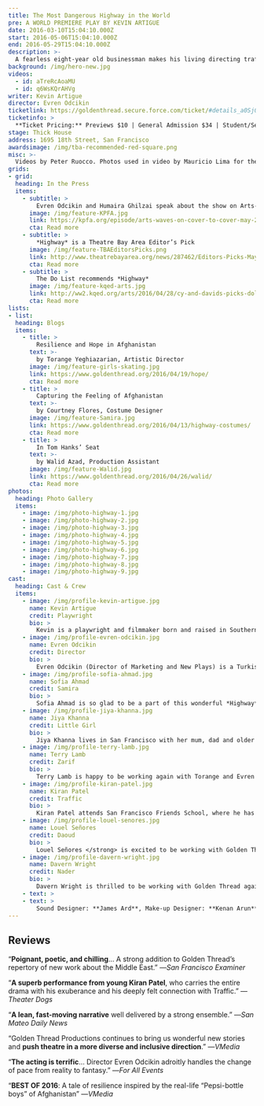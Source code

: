 ```yaml
---
title: The Most Dangerous Highway in the World
pre: A WORLD PREMIERE PLAY BY KEVIN ARTIGUE
date: 2016-03-10T15:04:10.000Z
start: 2016-05-06T15:04:10.000Z
end: 2016-05-29T15:04:10.000Z
description: >-
  A fearless eight-year old businessman makes his living directing traffic with a soda bottle on the highway connecting Jalalabad to Kabul. Soldiers, accidents, and ghosts are no match for this little fighter with a knack for surviving the toughest challenges. Inspired by a [New York Times](http://www.nytimes.com/2012/10/14/world/asia/afghan-boys-eke-living-amid-peril-at-gorge.html?_r=1) article about the real-life “Pepsi bottle boys” of Afghanistan, this poetic play introduces an up-and-coming writer of great promise.<br /><br />Kevin Artigue is a graduate of Public Theater’s prestigious Emerging Writers Group and the first playwright of non-Middle Eastern descent to be produced on the Golden Thread mainstage. He has been developing this play with Golden Thread for three years, including as part of the 2014 National New Play Network’s showcase.
background: /img/hero-new.jpg
videos:
  - id: aTreRcAoaMU
  - id: q6WsKQrAHVg
writer: Kevin Artigue
director: Evren Odcikin
ticketlink: https://goldenthread.secure.force.com/ticket/#details_a0Sj0000002xMFFEA2
ticketinfo: >
  **Ticket Pricing:** Previews $10 | General Admission $34 | Student/Senior $24
stage: Thick House
address: 1695 18th Street, San Francisco
awardsimage: /img/tba-recommended-red-square.png
misc: >-
  Videos by Peter Ruocco. Photos used in video by Mauricio Lima for the New York Times and Zalmai Ahad.
grids:
- grid:
  heading: In the Press
  items:
    - subtitle: >
        Evren Odcikin and Humaira Ghilzai speak about the show on Arts-Waves on KPFA
      image: /img/feature-KPFA.jpg
      link: https://kpfa.org/episode/arts-waves-on-cover-to-cover-may-2-2016/
      cta: Read more
    - subtitle: >
        *Highway* is a Theatre Bay Area Editor’s Pick
      image: /img/feature-TBAEditorsPicks.png
      link: http://www.theatrebayarea.org/news/287462/Editors-Picks-May-2016.htm
      cta: Read more
    - subtitle: >
        The Do List recommends *Highway*
      image: /img/feature-kqed-arts.jpg
      link: http://ww2.kqed.org/arts/2016/04/28/cy-and-davids-picks-dollar-brand-20-years-of-beethoven-and-getting-a-bleach-job/
      cta: Read more
lists:
- list:
  heading: Blogs
  items:
    - title: >
        Resilience and Hope in Afghanistan
      text: >-
        by Torange Yeghiazarian, Artistic Director
      image: /img/feature-girls-skating.jpg
      link: https://www.goldenthread.org/2016/04/19/hope/
      cta: Read more
    - title: >
        Capturing the Feeling of Afghanistan
      text: >-
        by Courtney Flores, Costume Designer
      image: /img/feature-Samira.jpg
      link: https://www.goldenthread.org/2016/04/13/highway-costumes/
      cta: Read more
    - title: >
        In Tom Hanks’ Seat
      text: >-
        by Walid Azad, Production Assistant
      image: /img/feature-Walid.jpg
      link: https://www.goldenthread.org/2016/04/26/walid/
      cta: Read more
photos:
  heading: Photo Gallery
  items:
    - image: /img/photo-highway-1.jpg
    - image: /img/photo-highway-2.jpg
    - image: /img/photo-highway-3.jpg
    - image: /img/photo-highway-4.jpg
    - image: /img/photo-highway-5.jpg
    - image: /img/photo-highway-6.jpg
    - image: /img/photo-highway-7.jpg
    - image: /img/photo-highway-8.jpg
    - image: /img/photo-highway-9.jpg
cast:
  heading: Cast & Crew
  items:
    - image: /img/profile-kevin-artigue.jpg
      name: Kevin Artigue
      credit: Playwright
      bio: >
        Kevin is a playwright and filmmaker born and raised in Southern California and based in New York City. He’s currently a member of the 2016 Interstate 73 Writers Group, and formerly part of the Public Theater’s 2014-2015 Emerging Writers Group, where he developed his newest play, *The Forcings*. His plays have been presented and developed with The Public Theater, the National New Play Network (*Dangerous Highway*), New York Theater Workshop, Theatre of NOTE, the Playwrights Foundation, Great Plains Theatre Conference, Yale Cabaret, Iowa New Play Festival, Golden Thread, and the Playwrights’ Center in Minneapolis. A graduate of the Iowa Playwrights Workshop, Kevin was awarded a Provost’s Visiting Writer Fellowship at the University of Iowa, where he taught creative writing.
    - image: /img/profile-evren-odcikin.jpg
      name: Evren Odcikin
      credit: Director
      bio: >
        Evren Odcikin (Director of Marketing and New Plays) is a Turkish-American director based in San Francisco and the Director New Plays & Marketing for Golden Thread Productions since 2015 where he has been an artistic associate since 2005. For Golden Thread, he directed the premieres of Yussef El Guindi’s LANGUAGE ROOMS, in San Francisco and Los Angeles Theater Center (critic’s pick for LOS ANGELES TIMES), Mona Mansour’s URGE FOR GOING, Denmo Ibrahim’s ECSTASY | A WATERFABLE, as well as short plays by El Guindi, E.H. Benedict, Ken Kaissar, Ignacio Zulueta as part of ReOrient Festivals. For the company, he leads all new play development activities, including the annual new play reading series New Threads, assists in season selection, and helps produce the mainstage season including the biennial ReOrient Festival. His other credits include the world premiere of Christopher Chen’s MUTT: LET’S ALL TALK ABOUT RACE at Impact Theatre and Ferocious Lotus (“Top New Play of 2014”, Theater Dogs); the world premiere of Frances Ya-Chu Cowhig’s 410-GONE (Production Notebook feature in AMERICAN THEATRE MAGAZINE) and the West Coast premiere of Jonas Hassen Khemiri’s INVASION! for Crowded Fire; his adaptation of Plautus’s THE BRAGGART SOLDIER, OR MAJOR BLOWHARD for Custom Made Theatre Company (Theatre Bay Area Awards Recommended Production, four Bay Area Theatre Critics’ Circle (BATCC) nominations including best director); THE OLDEST PROFESSION (two BATCC nominations) and MACHINAL (three BATCC Award nominations including best director and best production) for Brava Theater Center. A graduate of Princeton University, Evren was awarded the 2015 National Director’s Fellowship by O’Neill Theater Center, National New Plays Network, the Kennedy Center, and SDCF; the 2013 TITAN Award for Directors by Theatre Bay Area; and selected as an Emerging Theatre Leader by TCG for their American Express Leadership Bootcamp. [odcikin.com](http://odcikin.com)
    - image: /img/profile-sofia-ahmad.jpg
      name: Sofia Ahmad
      credit: Samira
      bio: >
        Sofia Ahmad is so glad to be a part of this wonderful *Highway* team; many thanks to Evren, Kevin and Torange! Previously with Golden Thread: *Isfahan Blues* and *Love Missile*. Other Bay Area credits include: Alecto in *Just Deserts* (Those Women Productions); Bianca/Lodovico in *Othello* (Arabian Shakespeare Festival); Julia in *Two Gentlemen of Verona*, Luciana in *Comedy of Errors*, Hero in *Much Ado About Nothing* (San Francisco Shakespeare Festival); Poppaea/Octavia in *Nero*, Delilah in *The Black Eyed* (Magic Theatre); Regan in *King Lear*, Phebe in *As You Like It* (Santa Cruz Shakespeare Festival); Cressida in *Troilus & Cressida* (Pacific Repertory Theater); San Jose Stage; Shotgun Players; Bay Area Playwrights Festival; New Conservatory Theater. She is a graduate of NYU’s Tisch School of the Arts and a proud member of AEA and SAG-AFTRA.
    - image: /img/profile-jiya-khanna.jpg
      name: Jiya Khanna
      credit: Little Girl
      bio: >
        Jiya Khanna lives in San Francisco with her mum, dad and older brother.  She attends the San Francisco Friends School, where her favorite subjects are math and science.<br /><br />She is excited and extremely proud to make her professional acting debut with Golden Thread Productions in <em>The Most Dangerous Highway in the World.</em> As the comedian of the family, she has gravitated to the stage from an early age.  She has performed at Stanford University as a dancer in a professional dance group as well playing lead vocals and guitar with the San Francisco Rock Project.<br /><br />Jiya&#8217;s other passions include fashion, most notably in sewing her own outfits, as well as photography focused around urban city skylines and alternative perspectives on everyday objects. You can follow her work on Instagram at @cityonthebay.
    - image: /img/profile-terry-lamb.jpg
      name: Terry Lamb
      credit: Zarif
      bio: >
        Terry Lamb is happy to be working again with Torange and Evren and the rest of the Golden Thread team. He performed previously in Golden Thread’s <em>Urge for Going, Language Rooms,</em> <em>Night Over Erzinga, </em>and<em> The Deep Cut.  </em>He has also acted with Magic Theatre (<em>Fred’s Diner, The Film Society</em>, <em>Aunt Dan and Lemon</em>, <em>Angel City</em>, and <em>Breaking the Code),</em> Central Works Ensemble (<em>Penelope’s Odyssey </em>and <em>Bird in the Hand</em>), Shotgun Players (<em>Bullrusher</em>), TheatreFirst (<em>Nathan the Wise, A Map of the World, </em>and <em>The Colour of Justice), </em>and Phoenix Theatre (<em>Assorted Domestic Emergencies).  </em>Other area theaters he has worked with include Aurora, Marin, New Conservatory, TheatreWorks, San Jose Stage, Pirandello Project, Shakespeare Santa Cruz, Geoffrey Chaucer, and San Francisco Mime Troupe. Terry is also a film/video producer and has a series of short films online called Encounters on Earth, which showcase the work of local actors and writers.
    - image: /img/profile-kiran-patel.jpg
      name: Kiran Patel
      credit: Traffic
      bio: >
        Kiran Patel attends San Francisco Friends School, where he has been an avid member of the theatre community. Kiran’s role in his school’s fourth grade production of <em>Hangtown</em> gave birth to his love and passion for acting. While in the fifth grade, Kiran played a lead comedic role in an after­school production about capitalism called <em>Corn Cobbers</em>, loosely based on Animal Farm. During the past summer, Kiran attended acting camp at the A.C.T. to further refine his skills. This fall, as a seventh grader, Kiran is in two plays: <em>A Midsummer Night’s Dream</em> and <em>Little Women</em>. His versatility is shown through the drastic differences in the demeanors of his characters. Puck is a playful and mischievous elf, while Brooke is a serious and level­headed tutor.
    - image: /img/profile-louel-senores.jpg
      name: Louel Señores
      credit: Daoud
      bio: >
        Louel Señores </strong> is excited to be working with Golden Thread Productions for the first time! You may have recently seen him in <em>Civil</em> (Quantum Dragon), <em>Sheherazade&#8217;s Last Tales</em> (PCSF), or <em>In Plain Sight </em>(Those Women Productions). Or you may have <em>not</em> seen him <em>less</em> recently when he stage managed <em>The Language Archive</em> and <em>Emilie</em> with Symmetry Theatre or with various shows at previous SF Fringe Festivals (<em>Ceremony</em>, <em>Babies: The Ultimate Birth Control,</em> <em>52 Letters</em>). When he&#8217;s not acting or stage managing, you may have run into him at the Aurora Theatre or The Marsh in Berkeley, where he House Manages, or in a diversity training workshop with Berkeley Interactive Theater, where he serves as company playwright. When Louel is not doing theater, you can often find him equipped with foam weapons, playing Amtgard or Jugger. Or maybe you&#8217;ve never seen him before? In that case, you can check out <a href="http://LouelSenores.com">LouelSenores.com</a>.
    - image: /img/profile-davern-wright.jpg
      name: Davern Wright
      credit: Nader
      bio: >
        Davern Wright is thrilled to be working with Golden Thread again. Acting credits include Marin Shakespeare Company, 42<sup>nd</sup> St. Moon, Ragged Wing Ensemble, Bindlestiff Studio, Douglas Morrison Theatre, Those Women Productions, and many others.  Writing credits include<em> Cratchit </em>(Best of Playground SF 2015; December 2014 Playground SF People’s Choice Award), <em>Would You Like the Can, Sir? </em>(January 2015 Playground SF People’s Choice Award), and <em>Something’s Wrong with Peter</em> (2011 Santa Fe Film Festival Official Selection).  He is a Playground SF Resident Playwright and winner of their 2015 Emerging Playwright Award. He has an M.F.A. in Film Production from the University of Southern California and a B.A. in Theatre from Williams College.  He currently teaches in the Motion Picture and Television department at the Academy of Art University in San Francisco.
    - text: > 
    - text: >
        Sound Designer: **James Ard**, Make-up Designer: **Kenan Arun**, Scenic Designer: **Kate Boyd**, Technical Director: **Dave Garner**, Production Coordinator: **Michael Cavanaugh**, Assistant Stage Manager: **Naseem Etemad**, Costume Designer: **Courtney Flores**, Cultural Consultant: **Humaira Ghilzai**, Stage Manager: **Marie Shell**, Fight Choreographer: **Carla Pantoja**, Properties Designer: **Lizabeth Stanley**, Acting Coach for young actors: **Valerie Weak**, Production Assistant: **Walid Azad**, Lighting Designer: **Cassie Barnes**
---
```


## Reviews

<p>&#8220;<strong>Poignant, poetic, and chilling</strong>&#8230; A strong addition to Golden Thread’s repertory of new work about the Middle East.&#8221; —<em>San Francisco Examiner</em> </p>
<p>&#8220;<strong>A superb performance from young Kiran Patel</strong>, who carries the entire drama with his exuberance and his deeply felt connection with Traffic.&#8221; —<em>Theater Dogs</em> </p>
<p>&#8220;<strong>A lean, fast-moving narrative</strong> well delivered by a strong ensemble.&#8221; —<em>San Mateo Daily News</em> </p>
<p>&#8220;Golden Thread Productions continues to bring us wonderful new stories and <strong>push theatre in a more diverse and inclusive direction</strong>.&#8221; —<em>VMedia</em></p>
<p>&#8220;<strong>The acting is terrific</strong>&#8230; Director Evren Odcikin adroitly handles the change of pace from reality to fantasy.&#8221; —<em>For All Events</em> </p>
<p>&#8220;<strong>BEST OF 2016</strong>: A tale of resilience inspired by the real-life “Pepsi-bottle boys” of Afghanistan&#8221; —<em>VMedia</em> </p>
